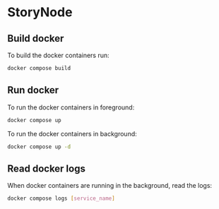 # StoryNode

## Build docker
To build the docker containers run:
```bash
docker compose build
```

## Run docker
To run the docker containers in foreground:
```bash
docker compose up 
```
To run the docker containers in background:
```bash
docker compose up -d
```

## Read docker logs
When docker containers are running in the background, read the logs:
```bash
docker compose logs [service_name]
```
